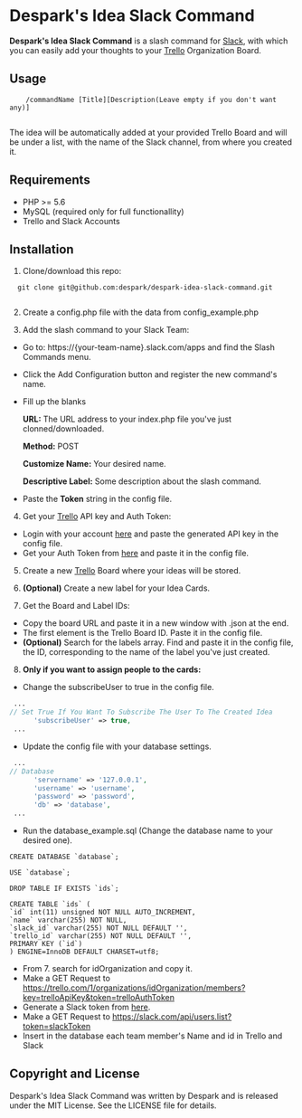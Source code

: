 # Despark's Idea Slack Command

**Despark's Idea Slack Command** is a slash command for <a href="https://slack.com/" target="_blank">Slack</a>, with which you can easily add your thoughts to your <a href="https://trello.com/" target="_blank">Trello</a> Organization Board.

## Usage
```
    /commandName [Title][Description(Leave empty if you don't want any)]
    
```
The idea will be automatically added at your provided Trello Board and will be under a list, with the name of the Slack channel, from where you created it.

## Requirements

 - PHP >= 5.6
 - MySQL (required only for full functionallity)
 - Trello and Slack Accounts

## Installation

1. Clone/download this repo:

  ```
    git clone git@github.com:despark/despark-idea-slack-command.git
    
  ```

2. Create a config.php file with the data from config_example.php

3. Add the slash command to your Slack Team:

  - Go to: https://{your-team-name}.slack.com/apps and find the Slash Commands menu.</li>
  - Click the Add Configuration button and register the new command's name.</li>
  - Fill up the blanks
  
      <strong>URL:</strong> The URL address to your index.php file you've just clonned/downloaded.

      <strong>Method:</strong> POST

      <strong>Customize Name:</strong> Your desired name.

      <strong>Descriptive Label:</strong> Some description about the slash command.
  - Paste the <strong>Token</strong> string in the config file.
  
4. Get your <a href="https://trello.com/" target="_blank"> Trello</a> API key and Auth Token:

  - Login with your account <a href="https://trello.com/app-key" target="_blank">here</a> and paste the generated API key in the  config file.
  - Get your Auth Token from <a href="https://trello.com/1/authorize?expiration=never&scope=read,write,account&response_type=token&name=Server%20Token&key=5d222c8fdc009236f0c95e0d03b57785" target="_blank">here</a> and paste it in the config file.

5. Create a new <a href="https://trello.com/" target="_blank">Trello</a> Board where your ideas will be stored.

6. <strong>(Optional)</strong> Create a new label for your Idea Cards.


7. Get the Board and Label IDs:
  - Copy the board URL and paste it in a new window with .json at the end.
  - The first element is the Trello Board ID. Paste it in the config file.
  - <strong>(Optional)</strong> Search for the labels array. Find and paste it in the config file, the ID, corresponding to the name of the label you've just created.
  
8. <strong>Only if you want to assign people to the cards: </strong>
  - Change the subscribeUser to true in the config file.
  ```php
   ...
  // Set True If You Want To Subscribe The User To The Created Idea
        'subscribeUser' => true,
   ...
  ```
  - Update the config file with your database settings.
  ```php
   ...
  // Database
        'servername' => '127.0.0.1',
        'username' => 'username',
        'password' => 'password',
        'db' => 'database',
   ...
  ```
  - Run the database_example.sql (Change the database name to your desired one).
  ```mysql
CREATE DATABASE `database`;

USE `database`;

DROP TABLE IF EXISTS `ids`;

CREATE TABLE `ids` (
  `id` int(11) unsigned NOT NULL AUTO_INCREMENT,
  `name` varchar(255) NOT NULL,
  `slack_id` varchar(255) NOT NULL DEFAULT '',
  `trello_id` varchar(255) NOT NULL DEFAULT '',
  PRIMARY KEY (`id`)
) ENGINE=InnoDB DEFAULT CHARSET=utf8;
  ```
  - From 7. search for idOrganization and copy it.
  - Make a GET Request to https://trello.com/1/organizations/idOrganization/members?key=trelloApiKey&token=trelloAuthToken
  - Generate a Slack token from <a href="https://api.slack.com/custom-integrations/legacy-tokens" target="_blank">here</a>.
  - Make a GET Request to https://slack.com/api/users.list?token=slackToken
  - Insert in the database each team member's Name and id in Trello and Slack
  

## Copyright and License

Despark's Idea Slack Command was written by Despark and is released under the MIT License. See the LICENSE file for details.
